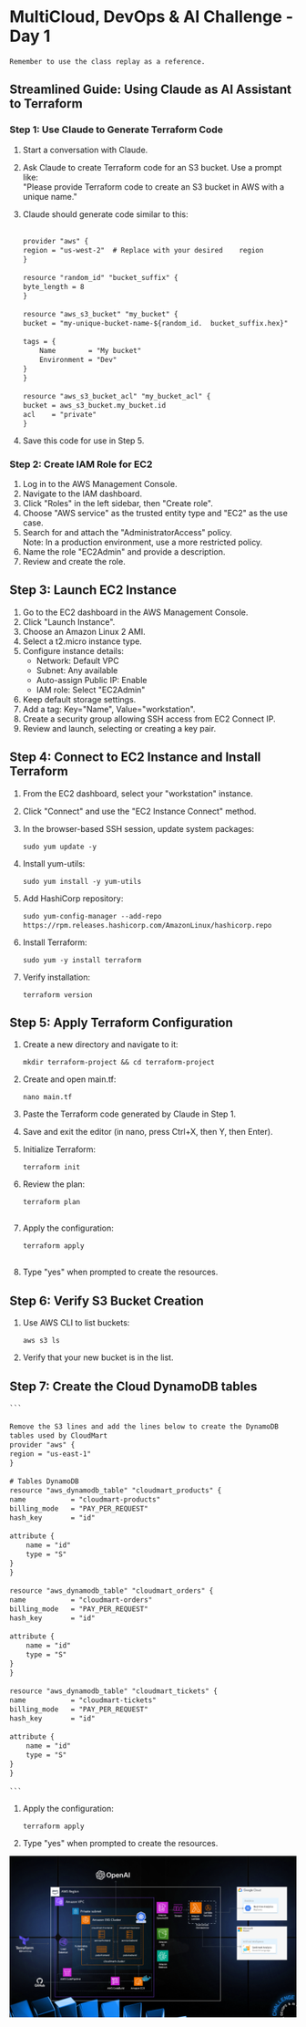 # MultiCloud, DevOps & AI Challenge - Day 1  


    
    Remember to use the class replay as a reference.  

    

## Streamlined Guide: Using Claude as AI Assistant to Terraform  

### Step 1: Use Claude to Generate Terraform Code  
1. Start a conversation with Claude.  
2. Ask Claude to create Terraform code for an S3 bucket. Use a prompt like:  
"Please provide Terraform code to create an S3 bucket in AWS with a unique name."  
3. Claude should generate code similar to this:  

    ```

    provider "aws" {  
    region = "us-west-2"  # Replace with your desired    region  
    }  
    
    resource "random_id" "bucket_suffix" {  
    byte_length = 8  
    }  
    
    resource "aws_s3_bucket" "my_bucket" {  
    bucket = "my-unique-bucket-name-${random_id.  bucket_suffix.hex}"  

    tags = {  
        Name        = "My bucket"  
        Environment = "Dev"  
    }  
    }  
    
    resource "aws_s3_bucket_acl" "my_bucket_acl" {  
    bucket = aws_s3_bucket.my_bucket.id  
    acl    = "private"  
    }  

    ```
    

4. Save this code for use in Step 5.  
  
### Step 2: Create IAM Role for EC2  
  
1. Log in to the AWS Management Console.  
2. Navigate to the IAM dashboard.  
3. Click "Roles" in the left sidebar, then "Create   role".  
4. Choose "AWS service" as the trusted entity type and "EC2" as the use case.  
5. Search for and attach the "AdministratorAccess" policy.   
Note: In a production environment, use a more restricted policy.  
6. Name the role "EC2Admin" and provide a description.  
7. Review and create the role.  

## Step 3: Launch EC2 Instance  

1. Go to the EC2 dashboard in the AWS Management Console.  
2. Click "Launch Instance".  
3. Choose an Amazon Linux 2 AMI.  
4. Select a t2.micro instance type.  
5. Configure instance details:  
    - Network: Default VPC  
    - Subnet: Any available  
    - Auto-assign Public IP: Enable  
    - IAM role: Select "EC2Admin"  
6. Keep default storage settings.  
7. Add a tag: Key="Name", Value="workstation".  
8. Create a security group allowing SSH access from EC2 Connect IP.  
9. Review and launch, selecting or creating a key pair.  

## Step 4: Connect to EC2 Instance and Install Terraform  

1. From the EC2 dashboard, select your "workstation" instance.  
2. Click "Connect" and use the "EC2 Instance Connect" method.  
3. In the browser-based SSH session, update system packages:  

    ```
    sudo yum update -y  
    
    ```

4. Install yum-utils:  

    ```
    sudo yum install -y yum-utils  
    
    ```

5. Add HashiCorp repository:
  
    ```
    sudo yum-config-manager --add-repo https://rpm.releases.hashicorp.com/AmazonLinux/hashicorp.repo  
    
    ```

6. Install Terraform:  

    ```
    sudo yum -y install terraform  
    
    ```

7. Verify installation:  

    ```
    terraform version  
    
    ```

## Step 5: Apply Terraform Configuration  

1. Create a new directory and navigate to it:  
  
    ```
    mkdir terraform-project && cd terraform-project  
    
    ```

2. Create and open main.tf:  

    ```
    nano main.tf  
    
    ```

3. Paste the Terraform code generated by Claude in Step 1.  
4. Save and exit the editor (in nano, press Ctrl+X, then Y, then Enter).  
5. Initialize Terraform:  

    ```
    terraform init  
   
    ```

6. Review the plan:   

    ```
    terraform plan  
  
    ```  

7. Apply the configuration:  

    ```
    terraform apply  
  
    ```  

8. Type "yes" when prompted to create the resources.  

## Step 6: Verify S3 Bucket Creation  

1. Use AWS CLI to list buckets:  
    
    ```
    aws s3 ls  
    
    ```
    
2. Verify that your new bucket is in the list.  

## Step 7: Create the Cloud DynamoDB tables


    ```
    
    Remove the S3 lines and add the lines below to create the DynamoDB tables used by CloudMart  
    provider "aws" {
    region = "us-east-1"  
    }

    # Tables DynamoDB
    resource "aws_dynamodb_table" "cloudmart_products" {
    name           = "cloudmart-products"
    billing_mode   = "PAY_PER_REQUEST"
    hash_key       = "id"

    attribute {
        name = "id"
        type = "S"
    }
    }

    resource "aws_dynamodb_table" "cloudmart_orders" {
    name           = "cloudmart-orders"
    billing_mode   = "PAY_PER_REQUEST"
    hash_key       = "id"

    attribute {
        name = "id"
        type = "S"
    }
    }

    resource "aws_dynamodb_table" "cloudmart_tickets" {
    name           = "cloudmart-tickets"
    billing_mode   = "PAY_PER_REQUEST"
    hash_key       = "id"

    attribute {
        name = "id"
        type = "S"
    }
    }

    ```

1. Apply the configuration:  

    ```
    terraform apply

    ```
2. Type "yes" when prompted to create the resources.


![alt text](./Images/CHALLENGE-ARCHITECTURE.png)
